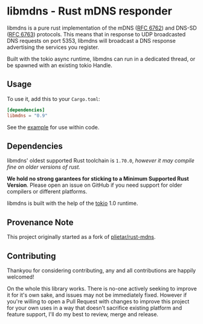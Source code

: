 # libmdns - Rust mDNS responder

libmdns is a pure rust implementation of the mDNS ([RFC 6762]) and DNS-SD ([RFC 6763]) protocols. This means that in response to UDP broadcasted DNS requests on port 5353, libmdns will broadcast a DNS response advertising the services you register.

Built with the tokio async runtime, libmdns can run in a dedicated thread, or be spawned with an existing tokio Handle.

[RFC 6762]: https://tools.ietf.org/html/rfc6762
[RFC 6763]: https://tools.ietf.org/html/rfc6763

## Usage

To use it, add this to your `Cargo.toml`:

```toml
[dependencies]
libmdns = "0.9"
```

See the [example](https://github.com/librespot-org/libmdns/blob/stable-0.9.x/examples/register.rs) for use within code.

## Dependencies

libmdns' oldest supported Rust toolchain is `1.70.0`, _however it may compile fine on older versions of rust._

**We hold no strong garantees for sticking to a Minimum Supported Rust Version**. Please open an issue on GitHub if you need support for older compilers or different platforms.

libmdns is built with the help of the [tokio](https://github.com/tokio-rs/tokio) 1.0 runtime.

## Provenance Note

This project originally started as a fork of [plietar/rust-mdns](https://github.com/plietar/rust-mdns).

## Contributing

Thankyou for considering contributing, any and all contributions are happily welcomed!

On the whole this library works. There is no-one actively seeking to improve it for it's own sake, and issues may not be immediately fixed. However if you're willing to open a Pull Request with changes to improve this project for your own uses in a way that doesn't sacrifice existing platform and feature support, I'll do my best to review, merge and release.
